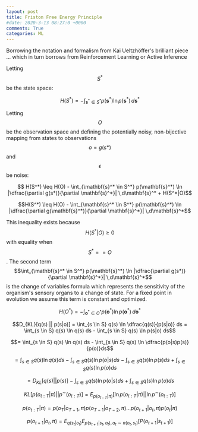 ```yaml
---
layout: post
title: Friston Free Energy Principle
#date: 2020-3-13 08:27:0 +0000
comments: True
categories: ML 
---
```

Borrowing the notation and formalism from Kai Ueltzhöffer's brilliant piece ... which in turn borrows from Reinforcement Learning or Active Inference

Letting $$S^*$$ be the state space:

$$H(S^*) = - \int_{\mathbf{s}^* \in S^*} p(\mathbf{s}^*) \ln p(\mathbf{s}^*) \,d\mathbf{s}^*$$

Letting $$O$$ be the observation space and defining the potentially noisy, non-bijective mapping from states to observations $$o=g(s*)$$ and $$\epsilon$$ be noise:

$$ H(S^*) \leq H(O) - \int_{\mathbf{s}^* \in S^*} p(\mathbf{s}^*) \ln |\dfrac{\partial g(s*)}{\partial \mathbf{s}^*}| \,d\mathbf{s}^* + H(S^*|O)$$

$$H(S^*) \leq H(O) - \int_{\mathbf{s}^* \in S^*} p(\mathbf{s}^*) \ln |\dfrac{\partial g(\mathbf{s}^*)}{\partial \mathbf{s}^*}| \,d\mathbf{s}^*$$

This inequality exists because $$H(S^*|O) \geq 0$$ with equality when $$S^* == O$$.
The second term 
$$\int_{\mathbf{s}^* \in S^*} p(\mathbf{s}^*) \ln |\dfrac{\partial g(s*)}{\partial \mathbf{s}^*}| \,d\mathbf{s}^*$$
 is the change of variables formula which represents the sensitivity of the organism's sensory organs to a change of state. For a fixed point in evolution we assume this term is constant and optimized.

 $$H(O^*) = - \int_{\mathbf{o}^* \in O^*} p(\mathbf{o}^*) \ln p(\mathbf{o}^*) \,d\mathbf{o}^*$$

$$D_{KL}[q(s) || p(s|o)] = \int_{s \in S} q(s) \ln \dfrac{q(s)}{p(s|o)} ds
= \int_{s \in S} q(s) \ln q(s) ds - \int_{s \in S} q(s) \ln p(s|o) ds$$

$$= \int_{s \in S} q(s) \ln q(s) ds - \int_{s \in S} q(s) \ln \dfrac{p(o|s)p(s)}{p(o)}ds$$

$$= \int_{s \in S} q(s) \ln q(s) ds -  \int_{s \in S} q(s) \ln p(o|s) ds - \int_{s \in S} q(s) \ln p(s) ds + \int_{s \in S} q(s) \ln p(o) ds$$

$$= D_{KL}[q(s)||p(s)] -  \int_{s \in S} q(s) \ln p(o|s) ds + \int_{s \in S} q(s) \ln p(o) ds$$


$$KL[p(o_{t:T}|\pi)||p^{\sim}(o_{t:T})]=E_{p(o_{t:T}|\pi)}[\ln p(o_{t:T}|\pi)|| \ln p^{\sim}(o_{t:T})]$$

$$p(o_{t:T}|\pi) = p(o_T|o_{T-1},\pi)p(o_{T-1}|o_{T-2},\pi)...p(o_{t+1}|o_{t},\pi)p(o_{t}|\pi)$$

$$p(o_{t+1}|o_t,\pi) = E_{q(s_{t}|o_t)} E_{p(s_{t+1}|s_{t}, a_t),a_t \sim \pi(o_t, s_t)}[P(o_{t+1}|s_{t+1})]$$
